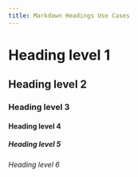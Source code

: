 ```yaml
---
title: Markdown Headings Use Cases
---
```


# Heading level 1

## Heading level 2

### Heading level 3

#### Heading level 4

##### Heading level 5

###### Heading level 6